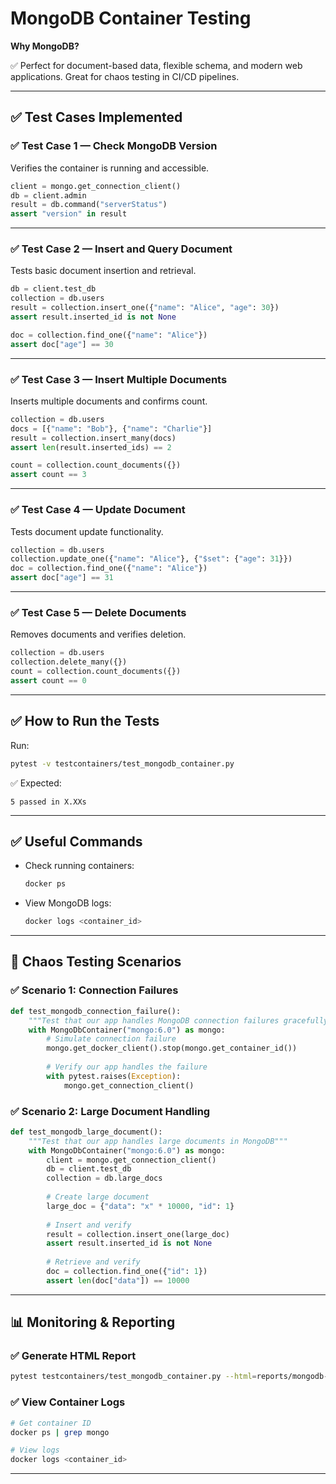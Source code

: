 # MongoDB Container Testing

**Why MongoDB?**

✅ Perfect for document-based data, flexible schema, and modern web applications. Great for chaos testing in CI/CD pipelines.

---

## ✅ Test Cases Implemented

### ✅ Test Case 1 — Check MongoDB Version

Verifies the container is running and accessible.

```python
client = mongo.get_connection_client()
db = client.admin
result = db.command("serverStatus")
assert "version" in result
```

---

### ✅ Test Case 2 — Insert and Query Document

Tests basic document insertion and retrieval.

```python
db = client.test_db
collection = db.users
result = collection.insert_one({"name": "Alice", "age": 30})
assert result.inserted_id is not None

doc = collection.find_one({"name": "Alice"})
assert doc["age"] == 30
```

---

### ✅ Test Case 3 — Insert Multiple Documents

Inserts multiple documents and confirms count.

```python
collection = db.users
docs = [{"name": "Bob"}, {"name": "Charlie"}]
result = collection.insert_many(docs)
assert len(result.inserted_ids) == 2

count = collection.count_documents({})
assert count == 3
```

---

### ✅ Test Case 4 — Update Document

Tests document update functionality.

```python
collection = db.users
collection.update_one({"name": "Alice"}, {"$set": {"age": 31}})
doc = collection.find_one({"name": "Alice"})
assert doc["age"] == 31
```

---

### ✅ Test Case 5 — Delete Documents

Removes documents and verifies deletion.

```python
collection = db.users
collection.delete_many({})
count = collection.count_documents({})
assert count == 0
```

---

## ✅ How to Run the Tests

Run:

```bash
pytest -v testcontainers/test_mongodb_container.py
```

✅ Expected:

```
5 passed in X.XXs
```

---

## ✅ Useful Commands

* Check running containers:

  ```bash
  docker ps
  ```

* View MongoDB logs:

  ```bash
  docker logs <container_id>
  ```

---

## 🧪 Chaos Testing Scenarios

### ✅ Scenario 1: Connection Failures

```python
def test_mongodb_connection_failure():
    """Test that our app handles MongoDB connection failures gracefully"""
    with MongoDbContainer("mongo:6.0") as mongo:
        # Simulate connection failure
        mongo.get_docker_client().stop(mongo.get_container_id())
        
        # Verify our app handles the failure
        with pytest.raises(Exception):
            mongo.get_connection_client()
```

### ✅ Scenario 2: Large Document Handling

```python
def test_mongodb_large_document():
    """Test that our app handles large documents in MongoDB"""
    with MongoDbContainer("mongo:6.0") as mongo:
        client = mongo.get_connection_client()
        db = client.test_db
        collection = db.large_docs
        
        # Create large document
        large_doc = {"data": "x" * 10000, "id": 1}
        
        # Insert and verify
        result = collection.insert_one(large_doc)
        assert result.inserted_id is not None
        
        # Retrieve and verify
        doc = collection.find_one({"id": 1})
        assert len(doc["data"]) == 10000
```

---

## 📊 Monitoring & Reporting

### ✅ Generate HTML Report

```bash
pytest testcontainers/test_mongodb_container.py --html=reports/mongodb-test-report.html --self-contained-html
```

### ✅ View Container Logs

```bash
# Get container ID
docker ps | grep mongo

# View logs
docker logs <container_id>
```

---
